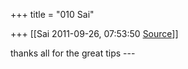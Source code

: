 +++
title = "010 Sai"

+++
[[Sai	2011-09-26, 07:53:50 [Source](https://groups.google.com/g/samskrita/c/2tWNvpWd0gw)]]



thanks all for the great tips ---  
  
  

